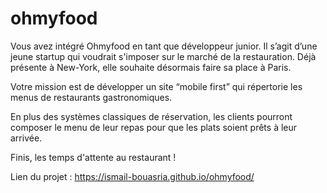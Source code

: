 # ohmyfood

Vous avez intégré Ohmyfood en tant que développeur junior. Il s’agit d’une jeune startup qui voudrait s'imposer sur le marché de la restauration. Déjà présente à New-York, elle souhaite désormais faire sa place à Paris. 

  

 

Votre mission est de développer un site “mobile first” qui répertorie les menus de restaurants gastronomiques.

 

En plus des systèmes classiques de réservation, les clients pourront composer le menu de leur repas pour que les plats soient prêts à leur arrivée.

 

Finis, les temps d'attente au restaurant !


Lien du projet : https://ismail-bouasria.github.io/ohmyfood/
